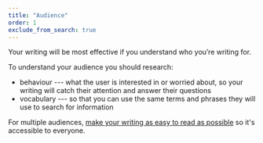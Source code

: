 ```yaml
---
title: "Audience"
order: 1
exclude_from_search: true
---
```


Your writing will be most effective if you understand who you’re writing for.

To understand your audience you should research:

- behaviour --- what the user is interested in or worried about, so your writing will catch their attention and answer their questions
- vocabulary --- so that you can use the same terms and phrases they will use to search for information

For multiple audiences, [make your writing as easy to read as possible](#readability) so it's accessible to everyone.
